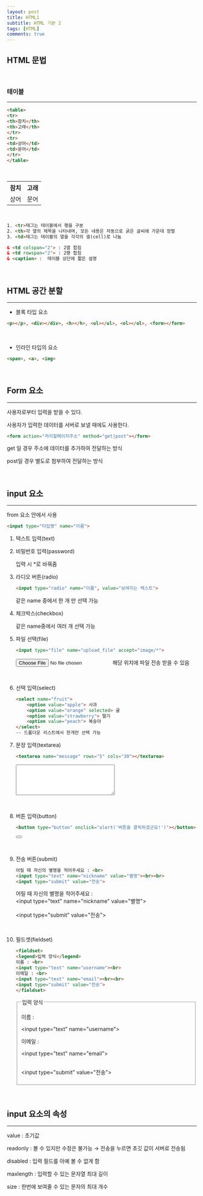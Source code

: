 ```yaml
---
layout: post
title: HTML1
subtitle: HTML 기본 2
tags: [HTML]
comments: true
---
```


## HTML 문법

<br>

### 테이블
---
```html
<table>
<tr>
<th>참치</th>
<th>고래</th>
</tr>
<tr>
<td>상어</td>
<td>문어</td>
</tr>
</table>
```

<br>

<table>
<tr>
<th>참치</th>
<th>고래</th>
</tr>
<tr>
<td>상어</td>
<td>문어</td>
</tr>
</table>

<br>

```html
1. <tr>태그는 테이블에서 행을 구분
2. <th>각 열의 제목을 나타내며, 모든 내용은 자동으로 굵은 글씨에 가운데 정렬
3. <td>태그는 테이블의 열을 각각의 셀(cell)로 나눔

& <td colspan="2"> : 2열 합침
& <td rowspan="2"> : 2행 합침 
& <caption> :  테이블 상단에 짧은 설명
```

<br>

## HTML 공간 분할
---

- 블록 타입 요소
```html
<p></p>, <div></div>, <h></h>, <ul></ul>, <ol></ol>, <form></form>
```

<br>

- 인라인 타입의 요소
```html
<span>, <a>, <img>
```

<br>

## Form 요소

---

사용자로부터 입력을 받을 수 있다.

사용자가 입력한 데이터를 서버로 보낼 때에도 사용한다.
```html
<form action="처리할페이지주소" method="get|post"></form>
```
get 일 경우 주소에 데이터를 추가하여 전달하는 방식

post일 경우 별도로 첨부하여 전달하는 방식

<br>

## input 요소

---

from 요소 안에서 사용
```html
<input type="타입명" name="이름">
```
1. 텍스트 입력(text)
2. 비밀번호 입력(password)

    입력 시 *로 바꿔줌

3. 라디오 버튼(radio)
    ```html
    <input type="radio" name="이름", value="보여지는 텍스트">
    ```
    같은 name 중에서 한 개 만 선택 가능

4. 체크박스(checkbox)

    같은 name중에서 여러 개 선택 가능

5. 파일 선택(file)
    ```html
    <input type="file" name="upload_file" accept="image/*">
    ```
    <input type="file" name="upload_file" accept="image/*">
    해당 위치에 파일 전송 받을 수 있음

<br>

6. 선택 입력(select)

    ```html
    <select name="fruit">
    	<option value="apple"> 사과
    	<option value="orange" selected> 귤
    	<option value="strawberry"> 딸기	
    	<option value="peach"> 복숭아
    </select>
    -- 드롭다운 리스트에서 한개만 선택 가능
    ```

7. 문장 입력(textarea)
    ```html
    <textarea name="message" rows="5" cols="30"></textarea>
    ```
    <textarea name="message" rows="5" cols="30"></textarea>

<br>

8. 버튼 입력(button)
    ```html
    <button type="button" onclick="alert('버튼을 클릭하셨군요!')"></button>
    ```
    <button type="button" onclick="alert('버튼을 클릭하셨군요!')"></button>

<br>

9. 전송 버튼(submit)

    ```html
    어릴 때 자신의 별명을 적어주세요 : <br>
    <input type="text" name="nickname" value="별명"><br><br>
    <input type="submit" value="전송">
    ```
    어릴 때 자신의 별명을 적어주세요 : <br>
    <input type="text" name="nickname" value="별명"><br><br>
    <input type="submit" value="전송">

<br>

10. 필드셋(fieldset)
    ```html
    <fieldset>
    <legend>입력 양식</legend>
    이름 : <br>
    <input type="text" name="username"><br>
    이메일 : <br>
    <input type="text" name="email"><br><br>
    <input type="submit" value="전송">
    </fieldset>
    ```
    <fieldset>

    <legend>입력 양식</legend>

    이름 : <br>

    <input type="text" name="username"><br>

    이메일 : <br>

    <input type="text" name="email"><br><br>

    <input type="submit" value="전송">

    </fieldset>

<br>

## input 요소의 속성

---

value : 초기값

readonly : 볼 수 있지만 수정은 불가능 → 전송을 누르면 초깃 값이 서버로 전송됨

disabled : 입력 필드를 아예 볼 수 없게 함

maxlength : 입력할 수 있는 문자열 최대 길이

size : 한번에 보여줄 수 있는 문자의 최대 개수